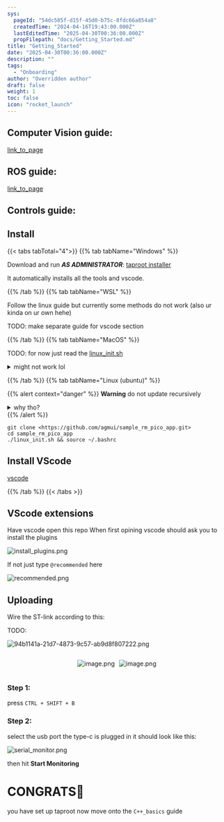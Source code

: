 ```yaml
---
sys:
  pageId: "54dc585f-d15f-45d0-b75c-8fdc66a854a8"
  createdTime: "2024-04-16T19:43:00.000Z"
  lastEditedTime: "2025-04-30T00:36:00.000Z"
  propFilepath: "docs/Getting_Started.md"
title: "Getting_Started"
date: "2025-04-30T00:36:00.000Z"
description: ""
tags:
  - "Onboarding"
author: "Overridden author"
draft: false
weight: 1
toc: false
icon: "rocket_launch"
---
```


## Computer Vision guide:

[link_to_page](86d45bc0-388b-4d26-8848-44f255f73d0e)

## ROS guide:

[link_to_page](3c76c1de-ec8f-46d6-8b0a-294005edc2d5)

## Controls guide:

## Install

{{< tabs tabTotal="4">}}
{{% tab tabName="Windows" %}}

Download and run _**AS ADMINISTRATOR**_: [taproot installer](https://github.com/Thornbots/TeachingFreshies/releases/tag/1.0)

It automatically installs all the tools and vscode.

{{% /tab %}}
{{% tab tabName="WSL" %}}

Follow the linux guide but currently some methods do not work (also ur kinda on ur own hehe)

TODO: make separate guide for vscode section

{{% /tab %}}
{{% tab tabName="MacOS" %}}

TODO: for now just read the [linux_init.sh](https://github.com/agmui/sample_rm_pico_app/blob/main/linux_init.sh)

<details>
<summary>might not work lol</summary>

`brew install libusb pkg-config`

Next install: [vscode](https://code.visualstudio.com/Download)

</details>

{{% /tab %}}
{{% tab tabName="Linux (ubuntu)" %}}

{{% alert context="danger" %}}
**Warning** do not update recursively
<details>
<summary>why tho?</summary>
There are some submodules that may go on for a while (like tinyusb) and I highly
recommend you don't need to get them.
If you want to see what submodules I update just look in `linux_init.sh`
</details>
{{% /alert %}}

```shell
git clone <https://github.com/agmui/sample_rm_pico_app.git>
cd sample_rm_pico_app
./linux_init.sh && source ~/.bashrc
```

## Install VScode

[vscode](https://code.visualstudio.com/Download)

{{% /tab %}}
{{< /tabs >}}

## VScode extensions

Have vscode open this repo
When first opining vscode should ask you to install the plugins

![install_plugins.png](https://prod-files-secure.s3.us-west-2.amazonaws.com/d518164a-d88e-44d1-a4ee-3adb3bd8bce0/89bd30f0-1825-4e77-867b-0a41ce370880/install_plugins.png?X-Amz-Algorithm=AWS4-HMAC-SHA256&X-Amz-Content-Sha256=UNSIGNED-PAYLOAD&X-Amz-Credential=ASIAZI2LB466WYGXAWMR%2F20250514%2Fus-west-2%2Fs3%2Faws4_request&X-Amz-Date=20250514T081206Z&X-Amz-Expires=3600&X-Amz-Security-Token=IQoJb3JpZ2luX2VjEFgaCXVzLXdlc3QtMiJGMEQCIG4k3HBdojULgJvGn7mXd1%2B4BwuLV2gV8rBMLIldlwxEAiByFSy1MhliMMfigczCKxPcRm1eeVhOl0lpX7NqDoD1Eir%2FAwgREAAaDDYzNzQyMzE4MzgwNSIMBgh3SUuRNTechfLvKtwD7RqvmBaH2z07SbnhIk%2Bv6iF3eb5oDCb4qA2K8mh9okPEgDzh9asTT7w8PxGx91kFWBhTcezLNLp8R6xDqWfghDP24PNvMZbjjrEsV1gePJvc3ewm6WiXM6mdQn46XSUI2IeSHM1cXAchYqYt9mjGz6ViqXKaJw86uFcP4fjuAqxKK0xjT7hSBMvSUMJ5E1byKUcC8KIN3hP8YTjMfjZFTzBqAbs0%2BSHAcA0qYV%2Bm06naT3SN%2Bly%2FgU4RF%2FkHaEnWBHLzGAKIFtI22DFVAA5X82daNgj9YIVH0aOG2S%2By1Bc%2FPxNBWXWRRtcgW%2B80%2B6sQJvllYGs%2BgOrgf3XAYRlUD3F69AFsaZqS%2BAP0nXV6wqcGX4hSmJGsC6J%2BtHao0wzlGEr2sHp7HQLAIyFDN6VzUeiD0EMIchdjJhdeMYBsAW0aV4%2BP2pB9LOaAHcXDvoz%2FUBDDViDUqjgbtjRuC%2Byt5EelrNIOlBrmyHXQVQWbOaSsMi%2FYlGrFbgO63N%2Bvca8kittr41dZtMVM00dd1Y4WxZqCt82dKqi%2F4awSYHhTN4bXwrbJRFGiqUIT2BsqxxSYdjpbpNFGJkvWP%2FccGlzegUKdGsynFBGGy6ZIi%2FPIuAVI%2FlkCj98QZYaZAi8wuZ2RwQY6pgFK5ndU65iz66bmHZasRr%2BJPa81rAv%2FDwZMnTBMWtv7CPlpKtLufGiwfQjIfxUhdgBOqr%2FiZ7MoPVnGPzaDhPxpdlupgYlVeWiclznx2M6U4yHupW7xEyFTf%2B7dz%2Bdll8XvtHTSBiciZ1ChbQvN%2BnzFbDPUY8GFfigjkxWxm317zyv9osMiJNG%2BX3eehmH9QKhyw2JZe9Q2DZO3MA2GuvV9ve8hl2iK&X-Amz-Signature=3e44066233156a33fb92fd24ef01f74dd5a8bf20e2828e46622cfd2d7f4a53a9&X-Amz-SignedHeaders=host&x-id=GetObject)

If not just type `@recommended` here  

![recommended.png](https://prod-files-secure.s3.us-west-2.amazonaws.com/d518164a-d88e-44d1-a4ee-3adb3bd8bce0/61e661e9-5d85-4dfc-be0d-8d2097a5e793/recommended.png?X-Amz-Algorithm=AWS4-HMAC-SHA256&X-Amz-Content-Sha256=UNSIGNED-PAYLOAD&X-Amz-Credential=ASIAZI2LB466WYGXAWMR%2F20250514%2Fus-west-2%2Fs3%2Faws4_request&X-Amz-Date=20250514T081206Z&X-Amz-Expires=3600&X-Amz-Security-Token=IQoJb3JpZ2luX2VjEFgaCXVzLXdlc3QtMiJGMEQCIG4k3HBdojULgJvGn7mXd1%2B4BwuLV2gV8rBMLIldlwxEAiByFSy1MhliMMfigczCKxPcRm1eeVhOl0lpX7NqDoD1Eir%2FAwgREAAaDDYzNzQyMzE4MzgwNSIMBgh3SUuRNTechfLvKtwD7RqvmBaH2z07SbnhIk%2Bv6iF3eb5oDCb4qA2K8mh9okPEgDzh9asTT7w8PxGx91kFWBhTcezLNLp8R6xDqWfghDP24PNvMZbjjrEsV1gePJvc3ewm6WiXM6mdQn46XSUI2IeSHM1cXAchYqYt9mjGz6ViqXKaJw86uFcP4fjuAqxKK0xjT7hSBMvSUMJ5E1byKUcC8KIN3hP8YTjMfjZFTzBqAbs0%2BSHAcA0qYV%2Bm06naT3SN%2Bly%2FgU4RF%2FkHaEnWBHLzGAKIFtI22DFVAA5X82daNgj9YIVH0aOG2S%2By1Bc%2FPxNBWXWRRtcgW%2B80%2B6sQJvllYGs%2BgOrgf3XAYRlUD3F69AFsaZqS%2BAP0nXV6wqcGX4hSmJGsC6J%2BtHao0wzlGEr2sHp7HQLAIyFDN6VzUeiD0EMIchdjJhdeMYBsAW0aV4%2BP2pB9LOaAHcXDvoz%2FUBDDViDUqjgbtjRuC%2Byt5EelrNIOlBrmyHXQVQWbOaSsMi%2FYlGrFbgO63N%2Bvca8kittr41dZtMVM00dd1Y4WxZqCt82dKqi%2F4awSYHhTN4bXwrbJRFGiqUIT2BsqxxSYdjpbpNFGJkvWP%2FccGlzegUKdGsynFBGGy6ZIi%2FPIuAVI%2FlkCj98QZYaZAi8wuZ2RwQY6pgFK5ndU65iz66bmHZasRr%2BJPa81rAv%2FDwZMnTBMWtv7CPlpKtLufGiwfQjIfxUhdgBOqr%2FiZ7MoPVnGPzaDhPxpdlupgYlVeWiclznx2M6U4yHupW7xEyFTf%2B7dz%2Bdll8XvtHTSBiciZ1ChbQvN%2BnzFbDPUY8GFfigjkxWxm317zyv9osMiJNG%2BX3eehmH9QKhyw2JZe9Q2DZO3MA2GuvV9ve8hl2iK&X-Amz-Signature=89414d2bdff73d0c456b558cb21410dae0d449cfeb00836ece8c6810ae444b06&X-Amz-SignedHeaders=host&x-id=GetObject)

## Uploading

Wire the ST-link according to this:

TODO:

![94b1141a-21d7-4873-9c57-ab9d8f807222.png](https://prod-files-secure.s3.us-west-2.amazonaws.com/d518164a-d88e-44d1-a4ee-3adb3bd8bce0/e5fad17d-ab82-4300-9f4c-505ab4b1202c/94b1141a-21d7-4873-9c57-ab9d8f807222.png?X-Amz-Algorithm=AWS4-HMAC-SHA256&X-Amz-Content-Sha256=UNSIGNED-PAYLOAD&X-Amz-Credential=ASIAZI2LB466WYGXAWMR%2F20250514%2Fus-west-2%2Fs3%2Faws4_request&X-Amz-Date=20250514T081206Z&X-Amz-Expires=3600&X-Amz-Security-Token=IQoJb3JpZ2luX2VjEFgaCXVzLXdlc3QtMiJGMEQCIG4k3HBdojULgJvGn7mXd1%2B4BwuLV2gV8rBMLIldlwxEAiByFSy1MhliMMfigczCKxPcRm1eeVhOl0lpX7NqDoD1Eir%2FAwgREAAaDDYzNzQyMzE4MzgwNSIMBgh3SUuRNTechfLvKtwD7RqvmBaH2z07SbnhIk%2Bv6iF3eb5oDCb4qA2K8mh9okPEgDzh9asTT7w8PxGx91kFWBhTcezLNLp8R6xDqWfghDP24PNvMZbjjrEsV1gePJvc3ewm6WiXM6mdQn46XSUI2IeSHM1cXAchYqYt9mjGz6ViqXKaJw86uFcP4fjuAqxKK0xjT7hSBMvSUMJ5E1byKUcC8KIN3hP8YTjMfjZFTzBqAbs0%2BSHAcA0qYV%2Bm06naT3SN%2Bly%2FgU4RF%2FkHaEnWBHLzGAKIFtI22DFVAA5X82daNgj9YIVH0aOG2S%2By1Bc%2FPxNBWXWRRtcgW%2B80%2B6sQJvllYGs%2BgOrgf3XAYRlUD3F69AFsaZqS%2BAP0nXV6wqcGX4hSmJGsC6J%2BtHao0wzlGEr2sHp7HQLAIyFDN6VzUeiD0EMIchdjJhdeMYBsAW0aV4%2BP2pB9LOaAHcXDvoz%2FUBDDViDUqjgbtjRuC%2Byt5EelrNIOlBrmyHXQVQWbOaSsMi%2FYlGrFbgO63N%2Bvca8kittr41dZtMVM00dd1Y4WxZqCt82dKqi%2F4awSYHhTN4bXwrbJRFGiqUIT2BsqxxSYdjpbpNFGJkvWP%2FccGlzegUKdGsynFBGGy6ZIi%2FPIuAVI%2FlkCj98QZYaZAi8wuZ2RwQY6pgFK5ndU65iz66bmHZasRr%2BJPa81rAv%2FDwZMnTBMWtv7CPlpKtLufGiwfQjIfxUhdgBOqr%2FiZ7MoPVnGPzaDhPxpdlupgYlVeWiclznx2M6U4yHupW7xEyFTf%2B7dz%2Bdll8XvtHTSBiciZ1ChbQvN%2BnzFbDPUY8GFfigjkxWxm317zyv9osMiJNG%2BX3eehmH9QKhyw2JZe9Q2DZO3MA2GuvV9ve8hl2iK&X-Amz-Signature=b4af6bc0a65a5afa2a2f8298449ac7a6e07221738aaed4316e159c28166925df&X-Amz-SignedHeaders=host&x-id=GetObject)

<div style="display: flex;flex-direction: row; column-gap:10px; max-width: 630px;justify-content: center;">
<div>

![image.png](https://prod-files-secure.s3.us-west-2.amazonaws.com/d518164a-d88e-44d1-a4ee-3adb3bd8bce0/210ecb78-1116-4d7b-b9b7-2292f66fa2c2/image.png?X-Amz-Algorithm=AWS4-HMAC-SHA256&X-Amz-Content-Sha256=UNSIGNED-PAYLOAD&X-Amz-Credential=ASIAZI2LB4665FWSJIA7%2F20250514%2Fus-west-2%2Fs3%2Faws4_request&X-Amz-Date=20250514T081217Z&X-Amz-Expires=3600&X-Amz-Security-Token=IQoJb3JpZ2luX2VjEFgaCXVzLXdlc3QtMiJHMEUCIQCsFNhUR9aMyx94MchMwQYFI3U0B1ihXY81VYmNZ8jx9wIgQt%2Baj9fuA1HlFY2CyywNoLVSdsQItPEb%2BgM9%2B3Udwbsq%2FwMIERAAGgw2Mzc0MjMxODM4MDUiDDZ09GA3N3Pot11ndSrcA7rElqpIe3AiA7l2ILcngbyHysVAna04K3nr35gsgnRA6C1HLmW%2FeJWLKdOPNqlkeeaQF8%2FvXf7376ZDio6w6FXWrwNwJVS7hrNqRwzO%2FTQ5DTTHyBSCp3%2FSlhZ4k7CqfJUThfySHvbzRGPPjP7pxE8wEE%2BkBbwszYbPk9Jle%2BwqB82Sh0fOcJ7qe986QMcRUujvo%2Bo%2FZaXN537TXVD55xIYhyEFE8NOhZUS61v3TGNeJtIuaoB4F0qzkrvs4ks5T73EYWinTm2JTGUs0ZMugQoNmwlHg%2BewsdecuEQHLVDjMCJmGGrU%2FjEkOhi2MRve4rPWGMnRY6A8L8HGEfhVJwVD%2FR8dNTDy9K6DL3vrU6Gbcu3RSLoehJqh%2FBccSMdBiQ1Dk6PCv9aDYoxNSsGAot9V6ozfK2jaFSTeh64SHyfmm0W31nX%2BRf3ebCcMbRYwouO7ZDOTVRh8qG1qwsZzEDK4D%2B9xs6bXJuxLWAYlt0ssg7YNLV16bWcVll5im8tDQOXqvcdl5oHQuuHCky5Bg8JBx6WaHda3KrM9Q6mX9nUtdxmcjJEwXTLi2UREP4nIjJv4sW2MiJXTT4YgZpW5FFXfZmK4LzPcDwIf6XgBNGiFKse%2FPNqXBM%2BjZmlbMPedkcEGOqUBq7g0D2jkl46dclxt9AoRgylyman%2Fbp8jOVO7LV%2FdPU5TC1IQcSEgutQw%2BjSrzliMr6rCgf1c9xAdpnilRLOfbNL2bMScniwkGHXCM2PVtfmzvi%2Fte6T4368P%2F9ccyn4iq0%2B6PBiFPc6%2B1QULx7%2FkgVA7Tc30JZW3SWFMjg%2BX2sGpweHrnsmovGVcI7cRnlcFtR%2Fm32FsOO8aCvxCPSlBkQzG4JXk&X-Amz-Signature=6dc8bbd5ef3b81a18cef2c356ec86318e3278252933bcf09720bcf8cc5d27198&X-Amz-SignedHeaders=host&x-id=GetObject)

</div>
<div>

![image.png](https://prod-files-secure.s3.us-west-2.amazonaws.com/d518164a-d88e-44d1-a4ee-3adb3bd8bce0/33a0fd0f-8ca6-4a86-8e09-26e95ded1fff/image.png?X-Amz-Algorithm=AWS4-HMAC-SHA256&X-Amz-Content-Sha256=UNSIGNED-PAYLOAD&X-Amz-Credential=ASIAZI2LB466TOUWVMTL%2F20250514%2Fus-west-2%2Fs3%2Faws4_request&X-Amz-Date=20250514T081217Z&X-Amz-Expires=3600&X-Amz-Security-Token=IQoJb3JpZ2luX2VjEFgaCXVzLXdlc3QtMiJGMEQCIDhC6EL6fVMZT4b7oy6KYqPE9KI0atJt6ezOvel8D6rDAiBo37qzu8lTppuAu4Mm1WzMhyj5wvBH%2Fa6Uo%2FSF27m%2FfCr%2FAwgREAAaDDYzNzQyMzE4MzgwNSIM0xamltG4hJfsP78qKtwDInHBdf8iaIc2mTBm9lagcbTu2tUyyInH10CvC8W1yYpc1A43s5eAimGY3O1piJEA0XtRvszPnm6i6EvlQFIKHdS5%2B0OGe%2FloHBR%2Fvt0knQxoopvIAGb00%2BiZ2wjc0hbIHY08QZUwns7CqGvACXKPZYzm%2FIHuREUwYeQNFH8TfRJZtqAu0JrddtGz04ESUHk4ASbE0R%2BGzbSk70GTVUtpV4DGu0n5Wo26BTSESEwae2uX3djJv3aPkMplpuvzk7i503lYA2v%2B3tsqs8tE%2FnLGa9DAu%2BTO9s7nv%2FxHOkuApfl%2BNxidVrxbxpbHMrTPH4MpI7Swn6YABeMuNOO4IIR2IonssiglsBqywPvvf599qgv2%2FkSJChLANHQ1eTtIVHjtNSrw6UABWS1lV2bLScHqtpL3Y%2FaNrzRyzA24lvEBtiwlzSjCX8vF1JA%2FaQkcPAbxPr5e0CzqjHVYE98iRXnVpWSJaiL1Woc8y5b6SFbssRowSsvkheljQM6szgnKAR2%2B%2Fguw83wsqTIFaWejfhUH7APpBx2Z0eqHT2F9ByLLyZBAA2jcMCr5kzwXavhAHNZA4XIwA2wM0EP%2FzQ85akHx4fqvkFfq0HJt8ueFtn4%2FJyILtFBH%2BaMz1m6Lmuww%2F52RwQY6pgEV5qQXGBLeL0smkSMwAKoWUg%2BSwDLgUVoBUbCo%2FgwCIM3wVlb9yP9q%2Bzt9d2zF2C1H0Y1gTkCi2ZczWDv3rhb5geh9SWGUIumvJBZdloz4rY1G3wD2yus1Pcof80OvbR72CmKQB7dKefkCZfOXjy0PVjotYYniPJsKhIHv3Lx9l%2F%2B3xUYlT7g0XdGGLLwkATFpTrvmZsEBmI1%2FrgqBiKBsiLokOufY&X-Amz-Signature=8bc7a67be949103442beef2eb6ffaebd503e20f3042f80cad54313e7e3194cfb&X-Amz-SignedHeaders=host&x-id=GetObject)

</div>
</div>

### Step 1:

press `CTRL + SHIFT + B`

### Step 2:

select the usb port the type-c is plugged in it should look like this:

![serial_monitor.png](https://prod-files-secure.s3.us-west-2.amazonaws.com/d518164a-d88e-44d1-a4ee-3adb3bd8bce0/f03f4774-05d4-4393-b6a0-d5efb6d315ab/serial_monitor.png?X-Amz-Algorithm=AWS4-HMAC-SHA256&X-Amz-Content-Sha256=UNSIGNED-PAYLOAD&X-Amz-Credential=ASIAZI2LB466WYGXAWMR%2F20250514%2Fus-west-2%2Fs3%2Faws4_request&X-Amz-Date=20250514T081206Z&X-Amz-Expires=3600&X-Amz-Security-Token=IQoJb3JpZ2luX2VjEFgaCXVzLXdlc3QtMiJGMEQCIG4k3HBdojULgJvGn7mXd1%2B4BwuLV2gV8rBMLIldlwxEAiByFSy1MhliMMfigczCKxPcRm1eeVhOl0lpX7NqDoD1Eir%2FAwgREAAaDDYzNzQyMzE4MzgwNSIMBgh3SUuRNTechfLvKtwD7RqvmBaH2z07SbnhIk%2Bv6iF3eb5oDCb4qA2K8mh9okPEgDzh9asTT7w8PxGx91kFWBhTcezLNLp8R6xDqWfghDP24PNvMZbjjrEsV1gePJvc3ewm6WiXM6mdQn46XSUI2IeSHM1cXAchYqYt9mjGz6ViqXKaJw86uFcP4fjuAqxKK0xjT7hSBMvSUMJ5E1byKUcC8KIN3hP8YTjMfjZFTzBqAbs0%2BSHAcA0qYV%2Bm06naT3SN%2Bly%2FgU4RF%2FkHaEnWBHLzGAKIFtI22DFVAA5X82daNgj9YIVH0aOG2S%2By1Bc%2FPxNBWXWRRtcgW%2B80%2B6sQJvllYGs%2BgOrgf3XAYRlUD3F69AFsaZqS%2BAP0nXV6wqcGX4hSmJGsC6J%2BtHao0wzlGEr2sHp7HQLAIyFDN6VzUeiD0EMIchdjJhdeMYBsAW0aV4%2BP2pB9LOaAHcXDvoz%2FUBDDViDUqjgbtjRuC%2Byt5EelrNIOlBrmyHXQVQWbOaSsMi%2FYlGrFbgO63N%2Bvca8kittr41dZtMVM00dd1Y4WxZqCt82dKqi%2F4awSYHhTN4bXwrbJRFGiqUIT2BsqxxSYdjpbpNFGJkvWP%2FccGlzegUKdGsynFBGGy6ZIi%2FPIuAVI%2FlkCj98QZYaZAi8wuZ2RwQY6pgFK5ndU65iz66bmHZasRr%2BJPa81rAv%2FDwZMnTBMWtv7CPlpKtLufGiwfQjIfxUhdgBOqr%2FiZ7MoPVnGPzaDhPxpdlupgYlVeWiclznx2M6U4yHupW7xEyFTf%2B7dz%2Bdll8XvtHTSBiciZ1ChbQvN%2BnzFbDPUY8GFfigjkxWxm317zyv9osMiJNG%2BX3eehmH9QKhyw2JZe9Q2DZO3MA2GuvV9ve8hl2iK&X-Amz-Signature=cf4fecae31c52d2ca984159a2953f993eb8b52d895546a16cea49c2c9ea7cc4c&X-Amz-SignedHeaders=host&x-id=GetObject)

then hit **Start Monitoring**

# CONGRATS🎉

you have set up taproot now move onto the `C++_basics` guide
